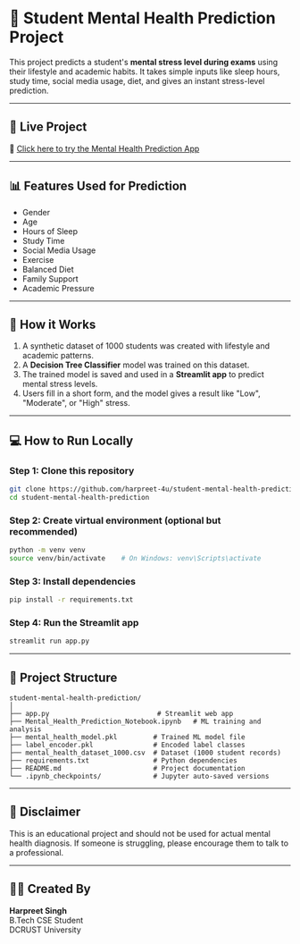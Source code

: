 # 🧠 Student Mental Health Prediction Project

This project predicts a student's **mental stress level during exams** using their lifestyle and academic habits. It takes simple inputs like sleep hours, study time, social media usage, diet, and gives an instant stress-level prediction.

---

## 🚀 Live Project

🔗 [Click here to try the Mental Health Prediction App](https://studentmentalhealthprediction.streamlit.app/)  

---

## 📊 Features Used for Prediction

- Gender  
- Age  
- Hours of Sleep  
- Study Time  
- Social Media Usage  
- Exercise  
- Balanced Diet  
- Family Support  
- Academic Pressure  

---

## 🧠 How it Works

1. A synthetic dataset of 1000 students was created with lifestyle and academic patterns.
2. A **Decision Tree Classifier** model was trained on this dataset.
3. The trained model is saved and used in a **Streamlit app** to predict mental stress levels.
4. Users fill in a short form, and the model gives a result like "Low", "Moderate", or "High" stress.

---

## 💻 How to Run Locally

### Step 1: Clone this repository

```bash
git clone https://github.com/harpreet-4u/student-mental-health-prediction.git
cd student-mental-health-prediction
```

### Step 2: Create virtual environment (optional but recommended)

```bash
python -m venv venv
source venv/bin/activate    # On Windows: venv\Scripts\activate
```

### Step 3: Install dependencies

```bash
pip install -r requirements.txt
```

### Step 4: Run the Streamlit app

```bash
streamlit run app.py
```

---

## 📁 Project Structure

```
student-mental-health-prediction/
│
├── app.py                           # Streamlit web app
├── Mental_Health_Prediction_Notebook.ipynb   # ML training and analysis
├── mental_health_model.pkl         # Trained ML model file
├── label_encoder.pkl               # Encoded label classes
├── mental_health_dataset_1000.csv  # Dataset (1000 student records)
├── requirements.txt                # Python dependencies
├── README.md                       # Project documentation
└── .ipynb_checkpoints/             # Jupyter auto-saved versions
```

---

## 📌 Disclaimer

This is an educational project and should not be used for actual mental health diagnosis. If someone is struggling, please encourage them to talk to a professional.

---

## 👨‍💻 Created By

**Harpreet Singh**  
B.Tech CSE Student  
DCRUST University  
